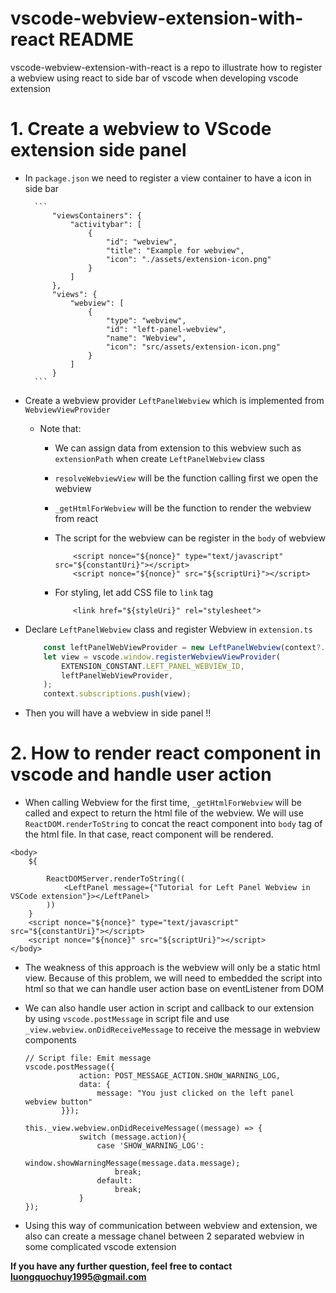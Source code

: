 # vscode-webview-extension-with-react README

vscode-webview-extension-with-react is a repo to illustrate how to register a webview using react to side bar of vscode when developing vscode extension
# 1. Create a webview to VScode extension side panel

- In `package.json` we need to register a view container to have a icon in side bar

        ```
            "viewsContainers": {
                "activitybar": [
                    {
                        "id": "webview",
                        "title": "Example for webview",
                        "icon": "./assets/extension-icon.png"
                    }
                ]
            },
            "views": {
                "webview": [
                    {
                        "type": "webview",
                        "id": "left-panel-webview",
                        "name": "Webview",
                        "icon": "src/assets/extension-icon.png"
                    }
                ]
            }
        ```
- Create a webview provider `LeftPanelWebview` which is implemented from `WebviewViewProvider`

    - Note that: 
        - We can assign data from extension to this webview such as `extensionPath` when create `LeftPanelWebview` class
        - `resolveWebviewView` will be the function calling first we open the webview
        - `_getHtmlForWebview` will be the function to render the webview from react
        - The script for the webview can be register in the `body` of webview

            ```
            	<script nonce="${nonce}" type="text/javascript" src="${constantUri}"></script>
				<script nonce="${nonce}" src="${scriptUri}"></script>
            ```

        - For styling, let add CSS file to `link` tag
            ```
                <link href="${styleUri}" rel="stylesheet">
            ```
- Declare `LeftPanelWebview` class and register Webview in `extension.ts`
    ```js
        const leftPanelWebViewProvider = new LeftPanelWebview(context?.extensionUri, {});
        let view = vscode.window.registerWebviewViewProvider(
            EXTENSION_CONSTANT.LEFT_PANEL_WEBVIEW_ID,
            leftPanelWebViewProvider,
        );
        context.subscriptions.push(view);
    ```

- Then you will have a webview in side panel !!

# 2. How to render react component in vscode and handle user action

- When calling Webview for the first time, `_getHtmlForWebview` will be called and expect to return the html file of the webview. We will use `ReactDOM.renderToString` to concat the react component into `body` tag of the html file. In that case, react component will be rendered.

```
<body>
    ${
        
        ReactDOMServer.renderToString((
            <LeftPanel message={"Tutorial for Left Panel Webview in VSCode extension"}></LeftPanel>
        ))
    }
    <script nonce="${nonce}" type="text/javascript" src="${constantUri}"></script>
    <script nonce="${nonce}" src="${scriptUri}"></script>
</body>
```

- The weakness of this approach is the webview will only be a static html view. Because of this problem, we will need to embedded the script into html so that we can handle user action base on eventListener from DOM

- We can also handle user action in script and callback to our extension by using `vscode.postMessage` in script file and use `_view.webview.onDidReceiveMessage` to receive the message in webview components
    ```
    // Script file: Emit message
    vscode.postMessage({ 
                action: POST_MESSAGE_ACTION.SHOW_WARNING_LOG, 
                data: {
                    message: "You just clicked on the left panel webview button"
            }});
    ```

    ```
    this._view.webview.onDidReceiveMessage((message) => {
                switch (message.action){
                    case 'SHOW_WARNING_LOG':
                        window.showWarningMessage(message.data.message);
                        break;
                    default:
                        break;
                }
    });
    ```
- Using this way of communication between webview and extension, we also can create a message chanel between 2 separated webview in some complicated vscode extension



**If you have any further question, feel free to contact luongquochuy1995@gmail.com**